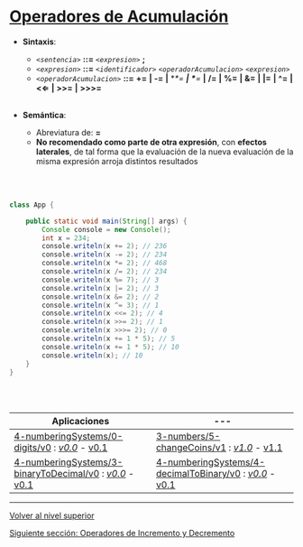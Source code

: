 # [Operadores de Acumulación](../u3compoundOperators/README.md)



* **Sintaxis**:


	+ *`<sentencia>`* **::=** *`<expresion>`* **;**
	+ *`<expresion>`* **::=** *`<identificador>`* *`<operadorAcumulacion>`* *`<expresion>`*
	+ *`<operadorAcumulacion>`* **::=** **+=** **|** **-=** **|** **\**=* **|** **\***=* **|** **/=** **|** **%=** **|** **&=** **|** **|=** **|** **^=** **|** **<⇐** **|** **>>=** **|** **>>>=**
<br><br>
* **Semántica**:


	+ Abreviatura de: *<identificador>* **=** *<identificador>* *<operador>* *<expresion>*
	+ **No recomendado como parte de otra expresión**, con **efectos laterales**, de tal forma que la evaluación de la nueva evaluación de la misma expresión arroja distintos resultados


<br><br>

```java
class App {

    public static void main(String[] args) {
        Console console = new Console();
        int x = 234;
        console.writeln(x += 2); // 236
        console.writeln(x -= 2); // 234
        console.writeln(x *= 2); // 468
        console.writeln(x /= 2); // 234
        console.writeln(x %= 7); // 3
        console.writeln(x |= 2); // 3
        console.writeln(x &= 2); // 2
        console.writeln(x ^= 3); // 1
        console.writeln(x <<= 2); // 4
        console.writeln(x >>= 2); // 1
        console.writeln(x >>>= 2); // 0
        console.writeln(x += 1 * 5); // 5
        console.writeln(x += 1 * 5); // 10
        console.writeln(x); // 10
    }
}
```

<br><br>


| **Aplicaciones** |--- |
| --- |--- |
| [4-numberingSystems/0-digits/v0](https://github.com/USantaTecla-0-domains/0-simpleDomains/blob/master/docs/4-numberingSystems.md#0-digitsv0) : [*v0.0*](https://github.com/USantaTecla-tech-java/src/blob/main/src/main/java/es/usantatecla/a4_numberingSystems/a0_digits/v0_0/App.java) - [v0.1](https://github.com/USantaTecla-tech-java/src/blob/main/src/main/java/es/usantatecla/a4_numberingSystems/a0_digits/v0_1/App.java) | [3-numbers/5-changeCoins/v1](https://github.com/USantaTecla-0-domains/0-simpleDomains/blob/master/docs/3-numbers.md#5-changecoinsv1) : [*v1.0*](https://github.com/USantaTecla-tech-java/src/blob/main/src/main/java/es/usantatecla/a3_numbers/a5_changeCoins/v1_0/App.java) - [v1.1](https://github.com/USantaTecla-tech-java/src/blob/main/src/main/java/es/usantatecla/a3_numbers/a5_changeCoins/v1_1/App.java) |
| [4-numberingSystems/3-binaryToDecimal/v0](https://github.com/USantaTecla-0-domains/0-simpleDomains/blob/master/docs/4-numberingSystems.md#3-binaryToDecimalv0) : [*v0.0*](https://github.com/USantaTecla-tech-java/src/blob/main/src/main/java/es/usantatecla/a4_numberingSystems/a3_binaryToDecimal/v0_0/App.java) - [v0.1](https://github.com/USantaTecla-tech-java/src/blob/main/src/main/java/es/usantatecla/a4_numberingSystems/a3_binaryToDecimal/v0_1/App.java) | [4-numberingSystems/4-decimalToBinary/v0](https://github.com/USantaTecla-0-domains/0-simpleDomains/blob/master/docs/4-numberingSystems.md#4-decimaltobinaryv0) : [*v0.0*](https://github.com/USantaTecla-tech-java/src/blob/main/src/main/java/es/usantatecla/a4_numberingSystems/a4_decimalToBinary/v0_0/App.java) - [v0.1](https://github.com/USantaTecla-tech-java/src/blob/main/src/main/java/es/usantatecla/a4_numberingSystems/a4_decimalToBinary/v0_1/App.java) |

---

[Volver al nivel superior](../README.md)

[Siguiente sección: Operadores de Incremento y Decremento](../u4incrementDecrementOperators/README.md)
